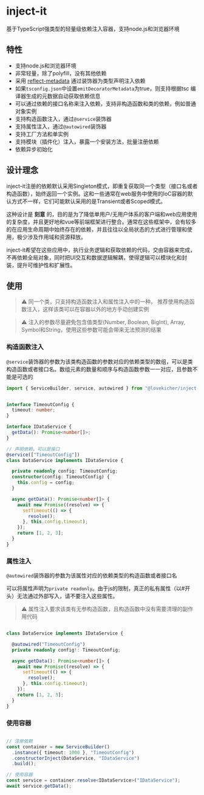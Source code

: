 # inject-it

基于TypeScript强类型的轻量级依赖注入容器，支持node.js和浏览器环境

## 特性

* 支持node.js和浏览器环境
* 非常轻量，除了polyfill，没有其他依赖
* 采用 [reflect-metadata](https://github.com/rbuckton/ReflectDecorators) 通过装饰器为类型声明注入依赖
* 如果`tsconfig.json`中设置`emitDecoratorMetadata`为true，则支持根据tsc 编译器生成的元数据自动获取依赖信息
* 可以通过依赖的接口名称来注入依赖，支持非构造函数和类的依赖，例如普通对象实例
* 支持构造函数注入，通过`@service`装饰器
* 支持属性注入，通过`@autowired`装饰器
* 支持工厂方法和单实例
* 支持模块（插件化）注入，暴露一个安装方法，批量注册依赖
* 依赖异步初始化

## 设计理念

inject-it注册的依赖默认采用Singleton模式，即重复获取同一个类型（接口名或者构造函数），始终返回一个实例。这和一些通常在web服务中使用的IoC容器的默认方式不一样，它们可能默认采用的是Transient或者Scoped模式。

这种设计是 **刻意** 的，目的是为了降低单用户/无用户体系的客户端和web应用使用的复杂度，并且更好地和vue等前端框架进行整合。通常在这些框架中，会有较多的在应用生命周期中始终存在的依赖，并且往往以全局状态的方式进行管理和使用，极少涉及作用域和资源释放。

inject-it希望在这些应用中，执行业务逻辑和获取依赖的代码，交由容器来完成，不再依赖全局对象，同时把UI交互和数据逻辑解耦，使得逻辑可以模块化和封装，提升可维护性和扩展性。
## 使用

> ⚠️ 同一个类，只支持构造函数注入和属性注入中的一种。
  推荐使用构造函数注入，这样该类可以在容器以外的地方手动创建实例

> ⚠️ 注入的参数尽量避免包含值类型(Number, Boolean, BigInt), Array, Symbol和String，使用这些参数可能会带来无法预测的结果

### 构造函数注入

`@service`装饰器的参数为该类构造函数的参数对应的依赖类型的数组，可以是类构造函数或者接口名。数组元素的数量和顺序与构造函数参数一一对应，且参数不能是可选的

```typescript
import { ServiceBuilder, service, autowired } from "@lovekicher/inject-it";


interface TimeoutConfig {
  timeout: number;
}

interface IDataService {
  getData(): Promise<number[]>;
}

// 声明依赖，可以是接口
@service(["TimeoutConfig"])
class DataService implements IDataService {

  private readonly config: TimeoutConfig;
  constructor(config: TimeoutConfig) {
    this.config = config;
  }

  async getData(): Promise<number[]> {
    await new Promise((resolve) => {
      setTimeout(() => {
        resolve();
      }, this.config.timeout);
    });
    return [1, 2, 3];
  }
}

```

### 属性注入

`@autowired`装饰器的参数为该属性对应的依赖类型的构造函数或者接口名

可以将属性声明为`private readonly`。由于js的限制，真正的私有属性（以#开头）无法通过外部写入，请不要注入这些属性。

> ⚠️ 属性注入要求该类有无参构造函数，且构造函数中没有需要清理的副作用代码

```typescript

class DataService implements IDataService {

  @autowired("TimeoutConfig")
  private readonly config!: TimeoutConfig;

  async getData(): Promise<number[]> {
    await new Promise((resolve) => {
      setTimeout(() => {
        resolve();
      }, this.config.timeout);
    });
    return [1, 2, 3];
  }
}

```

### 使用容器

```typescript

// 注册依赖
const container = new ServiceBuilder()
  .instance({ timeout: 1000 }, "TimeoutConfig")
  .constructorInject(DataService, "IDataService")
  .build();

// 使用容器
const service = container.resolve<IDataService>("IDataService");
await service.getData();

```
